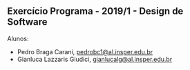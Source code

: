 Exercício Programa - 2019/1 - Design de Software
------------------------------------------------

Alunos: 
- Pedro Braga Carani, pedrobc1@al.insper.edu.br
- Gianluca Lazzaris Giudici, gianlucalg@al.insper.edu.br

